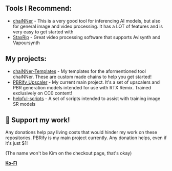 
<!--
**Kim2091/Kim2091** is a ✨ _special_ ✨ repository because its `README.md` (this file) appears on your GitHub profile.

Here are some ideas to get you started:

- 🔭 I’m currently working on ...
- 🌱 I’m currently learning ...
- 👯 I’m looking to collaborate on ...
- 🤔 I’m looking for help with ...
- 💬 Ask me about ...
- 📫 How to reach me: ...
- 😄 Pronouns: ...
- ⚡ Fun fact: ...
-->

## Tools I Recommend:
- [chaiNNer](https://github.com/chaiNNer-org/chaiNNer) - This is a very good tool for inferencing AI models, but also for general image and video processing. It has a LOT of features and is very easy to get started with
- [StaxRip](https://github.com/staxrip/staxrip) - Great video processing software that supports Avisynth and Vapoursynth

## My projects:
- [chaiNNer-Templates](https://github.com/Kim2091/chaiNNer-Templates) - My templates for the aformentioned tool chaiNNer. These are custom made chains to help you get started!
- [PBRify_Upscaler](https://github.com/Kim2091/PBRify_Upscaler) - My current main project. It's a set of upscalers and PBR generation models intended for use with RTX Remix. Trained exclusively on CC0 content!
- [helpful-scripts](https://github.com/Kim2091/helpful-scripts) - A set of scripts intended to assist with training image SR models


## 🚀 Support my work!

Any donations help pay living costs that would hinder my work on these repositories. PBRify is my main project currently. Any donation helps, even if it's just $1!

(The name won't be Kim on the checkout page, that's okay)

**[Ko-Fi](https://ko-fi.com/J3J3BCC3L)**
